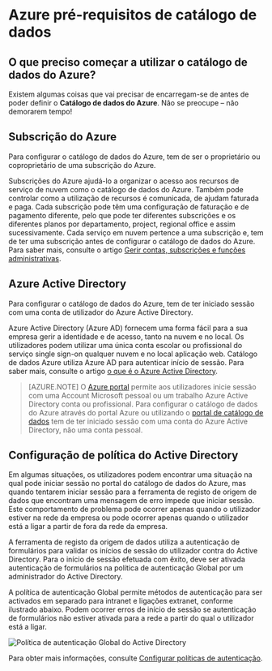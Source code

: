 <properties
   pageTitle="Pré-requisitos de catálogo de dados Azure | Microsoft Azure"
   description="Azure catálogo de dados pré-requisitos - o que precisa para começar a utilizar o catálogo de dados do Azure."
   services="data-catalog"
   documentationCenter=""
   authors="steelanddata"
   manager="NA"
   editor=""
   tags=""/>
<tags
   ms.service="data-catalog"
   ms.devlang="NA"
   ms.topic="article"
   ms.tgt_pltfrm="NA"
   ms.workload="data-catalog"
   ms.date="09/21/2016"
   ms.author="maroche"/>

# <a name="azure-data-catalog-prerequisites"></a>Azure pré-requisitos de catálogo de dados

## <a name="what-do-i-need-to-get-started-with-azure-data-catalog"></a>O que preciso começar a utilizar o catálogo de dados do Azure?

Existem algumas coisas que vai precisar de encarregam-se de antes de poder definir o **Catálogo de dados do Azure**. Não se preocupe – não demorarem tempo!

## <a name="azure-subscription"></a>Subscrição do Azure
Para configurar o catálogo de dados do Azure, tem de ser o proprietário ou coproprietário de uma subscrição do Azure.

Subscrições do Azure ajudá-lo a organizar o acesso aos recursos de serviço de nuvem como o catálogo de dados do Azure. Também pode controlar como a utilização de recursos é comunicada, de ajudam faturada e paga. Cada subscrição pode têm uma configuração de faturação e de pagamento diferente, pelo que pode ter diferentes subscrições e os diferentes planos por departamento, project, regional office e assim sucessivamente. Cada serviço em nuvem pertence a uma subscrição e, tem de ter uma subscrição antes de configurar o catálogo de dados do Azure. Para saber mais, consulte o artigo [Gerir contas, subscrições e funções administrativas](../active-directory/active-directory-assign-admin-roles.md).

## <a name="azure-active-directory"></a>Azure Active Directory
Para configurar o catálogo de dados do Azure, tem de ter iniciado sessão com uma conta de utilizador do Azure Active Directory.

Azure Active Directory (Azure AD) fornecem uma forma fácil para a sua empresa gerir a identidade e de acesso, tanto na nuvem e no local. Os utilizadores podem utilizar uma única conta escolar ou profissional do serviço single sign-on qualquer nuvem e no local aplicação web. Catálogo de dados Azure utiliza Azure AD para autenticar início de sessão. Para saber mais, consulte o artigo [o que é o Azure Active Directory](../active-directory/active-directory-whatis.md).

> [AZURE.NOTE] O [Azure portal](http://portal.azure.com/) permite aos utilizadores inicie sessão com uma Account Microsoft pessoal ou um trabalho Azure Active Directory conta ou profissional. Para configurar o catálogo de dados do Azure através do portal Azure ou utilizando o [portal de catálogo de dados](http://www.azuredatacatalog.com) tem de ter iniciado sessão com uma conta do Azure Active Directory, não uma conta pessoal.

## <a name="active-directory-policy-configuration"></a>Configuração de política do Active Directory

Em algumas situações, os utilizadores podem encontrar uma situação na qual pode iniciar sessão no portal do catálogo de dados do Azure, mas quando tentarem iniciar sessão para a ferramenta de registo de origem de dados que encontram uma mensagem de erro impede que iniciar sessão. Este comportamento de problema pode ocorrer apenas quando o utilizador estiver na rede da empresa ou pode ocorrer apenas quando o utilizador está a ligar a partir de fora da rede da empresa.

A ferramenta de registo da origem de dados utiliza a autenticação de formulários para validar os inícios de sessão do utilizador contra do Active Directory. Para o início de sessão efetuada com êxito, deve ser ativada autenticação de formulários na política de autenticação Global por um administrador do Active Directory.

A política de autenticação Global permite métodos de autenticação para ser activados em separado para intranet e ligações extranet, conforme ilustrado abaixo. Podem ocorrer erros de início de sessão se autenticação de formulários não estiver ativada para a rede a partir do qual o utilizador está a ligar.

 ![Política de autenticação Global do Active Directory](./media/data-catalog-prerequisites/global-auth-policy.png)

Para obter mais informações, consulte [Configurar políticas de autenticação](https://technet.microsoft.com/library/dn486781.aspx).

